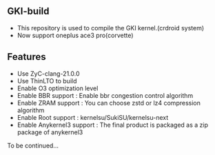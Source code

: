 ## GKI-build

- This repository is used to compile the GKI kernel.(crdroid system)
- Now support oneplus ace3 pro(corvette)

## Features

- Use ZyC-clang-21.0.0
- Use ThinLTO to build
- Enable O3 optimization level
- Enable BBR support : Enable bbr congestion control algorithm
- Enable ZRAM support : You can choose zstd or lz4 compression algorithm
- Enable Root support : kernelsu/SukiSU/kernelsu-next
- Enable Anykernel3 support : The final product is packaged as a zip package of anykernel3

To be continued...
 
